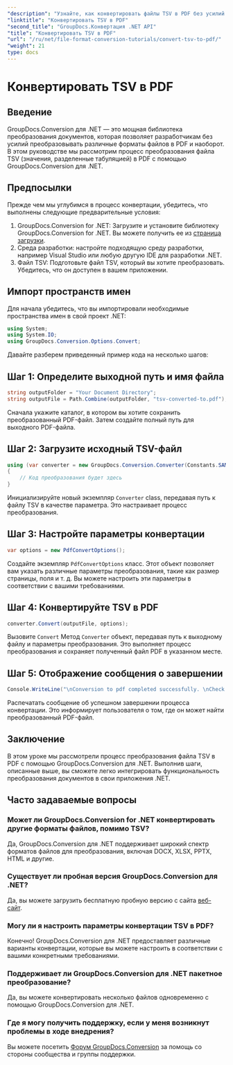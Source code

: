 ```yaml
---
"description": "Узнайте, как конвертировать файлы TSV в PDF без усилий с помощью GroupDocs.Conversion для .NET. Следуйте нашему пошаговому руководству для бесшовной интеграции."
"linktitle": "Конвертировать TSV в PDF"
"second_title": "GroupDocs.Конвертация .NET API"
"title": "Конвертировать TSV в PDF"
"url": "/ru/net/file-format-conversion-tutorials/convert-tsv-to-pdf/"
"weight": 21
type: docs
---
```

# Конвертировать TSV в PDF

## Введение
GroupDocs.Conversion для .NET — это мощная библиотека преобразования документов, которая позволяет разработчикам без усилий преобразовывать различные форматы файлов в PDF и наоборот. В этом руководстве мы рассмотрим процесс преобразования файла TSV (значения, разделенные табуляцией) в PDF с помощью GroupDocs.Conversion для .NET.
## Предпосылки
Прежде чем мы углубимся в процесс конвертации, убедитесь, что выполнены следующие предварительные условия:
1. GroupDocs.Conversion for .NET: Загрузите и установите библиотеку GroupDocs.Conversion for .NET. Вы можете получить ее из [страница загрузки](https://releases.groupdocs.com/conversion/net/).
2. Среда разработки: настройте подходящую среду разработки, например Visual Studio или любую другую IDE для разработки .NET.
3. Файл TSV: Подготовьте файл TSV, который вы хотите преобразовать. Убедитесь, что он доступен в вашем приложении.

## Импорт пространств имен
Для начала убедитесь, что вы импортировали необходимые пространства имен в свой проект .NET:
```csharp
using System;
using System.IO;
using GroupDocs.Conversion.Options.Convert;
```

Давайте разберем приведенный пример кода на несколько шагов:
## Шаг 1: Определите выходной путь и имя файла
```csharp
string outputFolder = "Your Document Directory";
string outputFile = Path.Combine(outputFolder, "tsv-converted-to.pdf");
```
Сначала укажите каталог, в котором вы хотите сохранить преобразованный PDF-файл. Затем создайте полный путь для выходного PDF-файла.
## Шаг 2: Загрузите исходный TSV-файл
```csharp
using (var converter = new GroupDocs.Conversion.Converter(Constants.SAMPLE_TSV))
{
    // Код преобразования будет здесь
}
```
Инициализируйте новый экземпляр `Converter` class, передавая путь к файлу TSV в качестве параметра. Это настраивает процесс преобразования.
## Шаг 3: Настройте параметры конвертации
```csharp
var options = new PdfConvertOptions();
```
Создайте экземпляр `PdfConvertOptions` класс. Этот объект позволяет вам указать различные параметры преобразования, такие как размер страницы, поля и т. д. Вы можете настроить эти параметры в соответствии с вашими требованиями.
## Шаг 4: Конвертируйте TSV в PDF
```csharp
converter.Convert(outputFile, options);
```
Вызовите `Convert` Метод `Converter` объект, передавая путь к выходному файлу и параметры преобразования. Это выполняет процесс преобразования и сохраняет полученный файл PDF в указанном месте.
## Шаг 5: Отображение сообщения о завершении
```csharp
Console.WriteLine("\nConversion to pdf completed successfully. \nCheck output in {0}", outputFolder);
```
Распечатать сообщение об успешном завершении процесса конвертации. Это информирует пользователя о том, где он может найти преобразованный PDF-файл.

## Заключение
В этом уроке мы рассмотрели процесс преобразования файла TSV в PDF с помощью GroupDocs.Conversion для .NET. Выполнив шаги, описанные выше, вы сможете легко интегрировать функциональность преобразования документов в свои приложения .NET.
## Часто задаваемые вопросы
### Может ли GroupDocs.Conversion for .NET конвертировать другие форматы файлов, помимо TSV?
Да, GroupDocs.Conversion для .NET поддерживает широкий спектр форматов файлов для преобразования, включая DOCX, XLSX, PPTX, HTML и другие.
### Существует ли пробная версия GroupDocs.Conversion для .NET?
Да, вы можете загрузить бесплатную пробную версию с сайта [веб-сайт](https://releases.groupdocs.com/).
### Могу ли я настроить параметры конвертации TSV в PDF?
Конечно! GroupDocs.Conversion для .NET предоставляет различные варианты конвертации, которые вы можете настроить в соответствии с вашими конкретными требованиями.
### Поддерживает ли GroupDocs.Conversion для .NET пакетное преобразование?
Да, вы можете конвертировать несколько файлов одновременно с помощью GroupDocs.Conversion для .NET.
### Где я могу получить поддержку, если у меня возникнут проблемы в ходе внедрения?
Вы можете посетить [Форум GroupDocs.Conversion](https://forum.groupdocs.com/c/conversion/11) за помощь со стороны сообщества и группы поддержки.